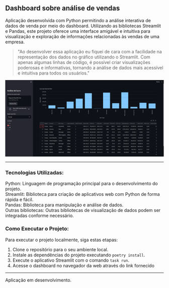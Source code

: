 ## Dashboard sobre análise de vendas

Aplicação desenvolvida com Python permitindo a análise interativa de dados de venda por meio do dashboard. Utilizando as bibliotecas Streamlit e Pandas, este projeto oferece uma interface amigável e intuitiva para visualização e exploração de informações relacionadas às vendas de uma empresa.

> "Ao desenvolver essa aplicação eu fiquei de cara com a facilidade na representação dos dados no gráfico utilizando o Streamlit. Com apenas algumas linhas de código, é possível criar visualizações poderosas e informativas, tornando a análise de dados mais acessível e intuitiva para todos os usuários."
  
![Layout app](preview-dashboard.png)

---

### Tecnologias Utilizadas:
Python: Linguagem de programação principal para o desenvolvimento do projeto.  
Streamlit: Biblioteca para criação de aplicativos web com Python de forma rápida e fácil.  
Pandas: Biblioteca para manipulação e análise de dados.  
Outras bibliotecas: Outras bibliotecas de visualização de dados podem ser integradas conforme necessário.  

### Como Executar o Projeto:
Para executar o projeto localmente, siga estas etapas:

1. Clone o repositório para o seu ambiente local.  
2. Instale as dependências do projeto executando `poetry install`.  
3. Execute o aplicativo Streamlit com o comando `task run`.  
4. Acesse o dashboard no navegador da web através do link fornecido

----

Aplicação em desenvolvimento.